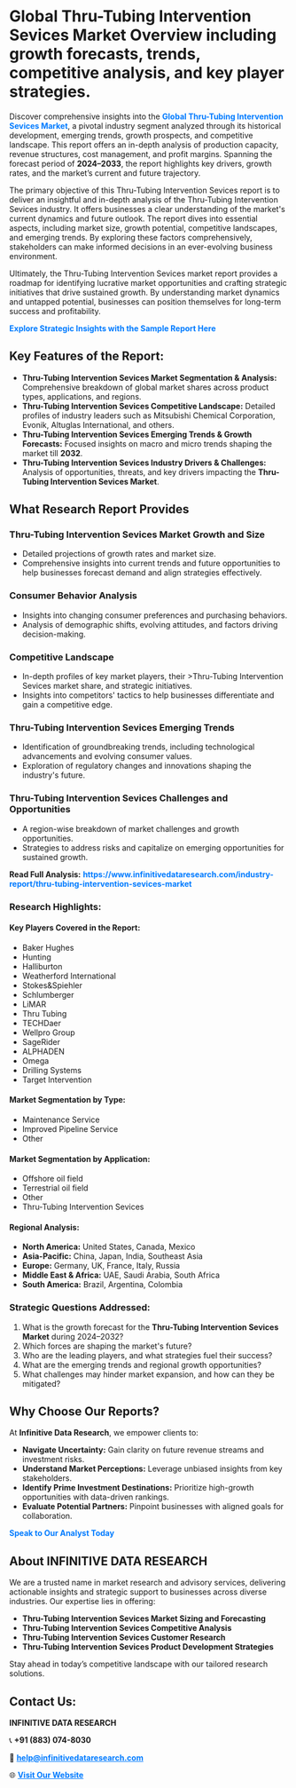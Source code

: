 <h1>Global Thru-Tubing Intervention Sevices Market Overview including growth forecasts, trends, competitive analysis, and key player strategies.</h1>
<p>
Discover comprehensive insights into the 
<a href="https://www.infinitivedataresearch.com/industry-report/thru-tubing-intervention-sevices-market" rel="dofollow" style="color: #007BFF; text-decoration: none;"><strong>Global Thru-Tubing Intervention Sevices Market</strong></a>, a pivotal industry segment analyzed through its historical development, emerging trends, growth prospects, and competitive landscape. This report offers an in-depth analysis of production capacity, revenue structures, cost management, and profit margins. Spanning the forecast period of <strong>2024–2033</strong>, the report highlights key drivers, growth rates, and the market’s current and future trajectory.
</p>
<p>
The primary objective of this Thru-Tubing Intervention Sevices report is to deliver an insightful and in-depth analysis of the Thru-Tubing Intervention Sevices industry. It offers businesses a clear understanding of the market's current dynamics and future outlook. The report dives into essential aspects, including market size, growth potential, competitive landscapes, and emerging trends. By exploring these factors comprehensively, stakeholders can make informed decisions in an ever-evolving business environment.
</p>
<p>
Ultimately, the Thru-Tubing Intervention Sevices market report provides a roadmap for identifying lucrative market opportunities and crafting strategic initiatives that drive sustained growth. By understanding market dynamics and untapped potential, businesses can position themselves for long-term success and profitability.
</p>
<p>
<a href="https://www.infinitivedataresearch.com/request-sample/reportId=104248" style="color: #007BFF; text-decoration: none;"><strong>Explore Strategic Insights with the Sample Report Here</strong></a>
</p>

<h2>Key Features of the Report:</h2>
<ul>
<li><strong>Thru-Tubing Intervention Sevices Market Segmentation & Analysis:</strong> Comprehensive breakdown of global market shares across product types, applications, and regions.</li>
<li><strong>Thru-Tubing Intervention Sevices Competitive Landscape:</strong> Detailed profiles of industry leaders such as Mitsubishi Chemical Corporation, Evonik, Altuglas International, and others.</li>
<li><strong>Thru-Tubing Intervention Sevices Emerging Trends & Growth Forecasts:</strong> Focused insights on macro and micro trends shaping the market till <strong>2032</strong>.</li>
<li><strong>Thru-Tubing Intervention Sevices Industry Drivers & Challenges:</strong> Analysis of opportunities, threats, and key drivers impacting the <strong>Thru-Tubing Intervention Sevices Market</strong>.</li>
</ul>

<h2>What Research Report Provides</h2>
<h3>Thru-Tubing Intervention Sevices Market Growth and Size</h3>
<ul>
<li>Detailed projections of growth rates and market size.</li>
<li>Comprehensive insights into current trends and future opportunities to help businesses forecast demand and align strategies effectively.</li>
</ul>

<h3>Consumer Behavior Analysis</h3>
<ul>
<li>Insights into changing consumer preferences and purchasing behaviors.</li>
<li>Analysis of demographic shifts, evolving attitudes, and factors driving decision-making.</li>
</ul>

<h3>Competitive Landscape</h3>
<ul>
<li>In-depth profiles of key market players, their >Thru-Tubing Intervention Sevices market share, and strategic initiatives.</li>
<li>Insights into competitors' tactics to help businesses differentiate and gain a competitive edge.</li>
</ul>

<h3>Thru-Tubing Intervention Sevices Emerging Trends</h3>
<ul>
<li>Identification of groundbreaking trends, including technological advancements and evolving consumer values.</li>
<li>Exploration of regulatory changes and innovations shaping the industry's future.</li>
</ul>

<h3>Thru-Tubing Intervention Sevices Challenges and Opportunities</h3>
<ul>
<li>A region-wise breakdown of market challenges and growth opportunities.</li>
<li>Strategies to address risks and capitalize on emerging opportunities for sustained growth.</li>
</ul>
<p><strong>Read Full Analysis:</strong> <a href="https://www.infinitivedataresearch.com/industry-report/thru-tubing-intervention-sevices-market" rel="dofollow" style="color: #007BFF; text-decoration: none;"><strong>https://www.infinitivedataresearch.com/industry-report/thru-tubing-intervention-sevices-market</strong></a></p>
<h3>Research Highlights:</h3>
<h4>Key Players Covered in the Report:</h4>
<ul><li>Baker Hughes</li><li>Hunting</li><li>Halliburton</li><li>Weatherford International</li><li>Stokes&amp;Spiehler</li><li>Schlumberger</li><li>LiMAR</li><li>Thru Tubing</li><li>TECHDaer</li><li>Wellpro Group</li><li>SageRider</li><li>ALPHADEN</li><li>Omega</li><li>Drilling Systems</li><li>Target Intervention</li></ul>
<h4>Market Segmentation by Type:</h4>
<ul><li>Maintenance Service</li><li>Improved Pipeline Service</li><li>Other</li></ul>
<h4>Market Segmentation by Application:</h4>
<ul><li>Offshore oil field</li><li>Terrestrial oil field</li><li>Other</li><li>Thru-Tubing Intervention Sevices</li></ul>

<h4>Regional Analysis:</h4>
<ul>
<li><strong>North America:</strong> United States, Canada, Mexico</li>
<li><strong>Asia-Pacific:</strong> China, Japan, India, Southeast Asia</li>
<li><strong>Europe:</strong> Germany, UK, France, Italy, Russia</li>
<li><strong>Middle East & Africa:</strong> UAE, Saudi Arabia, South Africa</li>
<li><strong>South America:</strong> Brazil, Argentina, Colombia</li>
</ul>

<h3>Strategic Questions Addressed:</h3>
<ol>
<li>What is the growth forecast for the <strong>Thru-Tubing Intervention Sevices Market</strong> during 2024–2032?</li>
<li>Which forces are shaping the market's future?</li>
<li>Who are the leading players, and what strategies fuel their success?</li>
<li>What are the emerging trends and regional growth opportunities?</li>
<li>What challenges may hinder market expansion, and how can they be mitigated?</li>
</ol>

<h2>Why Choose Our Reports?</h2>
<p>At <strong>Infinitive Data Research</strong>, we empower clients to:</p>
<ul>
<li><strong>Navigate Uncertainty:</strong> Gain clarity on future revenue streams and investment risks.</li>
<li><strong>Understand Market Perceptions:</strong> Leverage unbiased insights from key stakeholders.</li>
<li><strong>Identify Prime Investment Destinations:</strong> Prioritize high-growth opportunities with data-driven rankings.</li>
<li><strong>Evaluate Potential Partners:</strong> Pinpoint businesses with aligned goals for collaboration.</li>
</ul>
<p><a href="https://www.infinitivedataresearch.com/industry-report/thru-tubing-intervention-sevices-market" rel="dofollow" style="color: #007BFF; text-decoration: none;"><strong>Speak to Our Analyst Today</strong></a></p>

<h2>About INFINITIVE DATA RESEARCH</h2>
<p>We are a trusted name in market research and advisory services, delivering actionable insights and strategic support to businesses across diverse industries. Our expertise lies in offering:</p>
<ul>
<li><strong>Thru-Tubing Intervention Sevices Market Sizing and Forecasting</strong></li>
<li><strong>Thru-Tubing Intervention Sevices Competitive Analysis</strong></li>
<li><strong>Thru-Tubing Intervention Sevices Customer Research</strong></li>
<li><strong>Thru-Tubing Intervention Sevices Product Development Strategies</strong></li>
</ul>
<p>Stay ahead in today’s competitive landscape with our tailored research solutions.</p>

<h2>Contact Us:</h2>
<p><strong>INFINITIVE DATA RESEARCH</strong></p>
<p>📞 <strong>+91 (883) 074-8030</strong></p>
<p>📧 <strong><a href="mailto:help@infinitivedataresearch.com" style="color: #007BFF;">help@infinitivedataresearch.com</a></strong></p>
<p>🌐 <strong><a href="https://www.infinitivedataresearch.com" rel="dofollow" style="color: #007BFF;">Visit Our Website</a></strong></p>
